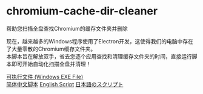 # chromium-cache-dir-cleaner
帮助您扫描全盘查找Chromium的缓存文件夹并删除

现在，越来越多的Windows程序使用了Electron开发，这使得我们的电脑中存在了大量零散的Chromium缓存文件夹。<br>
本脚本旨在解放双手，省去您逐个应用查找和清理缓存文件夹的时间，直接运行脚本即可开始自动化扫描全盘并清理！

[可执行文件 (Windows EXE File)](https://github.com/ZiAzusa/chromium-cache-dir-cleaner/releases/download/v1.0/windows_amd64.exe)<br>
[简体中文脚本](https://github.com/ZiAzusa/chromium-cache-dir-cleaner/blob/main/cleaner.py)
[English Script](https://github.com/ZiAzusa/chromium-cache-dir-cleaner/blob/main/cleaner_en.py)
[日本語のスクリプト](https://github.com/ZiAzusa/chromium-cache-dir-cleaner/blob/main/cleaner_ja.py)
